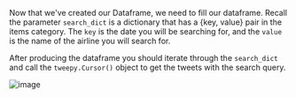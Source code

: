 <!--title={Retrieving Tweets for produce_dataframe()}-->

<!--concepts={indexingDataframes.mdx}-->

Now that we've created our Dataframe, we need to fill our dataframe. Recall the parameter `search_dict` is a dictionary that has a {key, value} pair in the items category. The `key` is the date you will be searching for, and the `value` is the name of the airline you will search for. 



After producing the dataframe you should iterate through the `search_dict` and call  the `tweepy.Cursor()` object to get the tweets with the search query. 



![image]()
